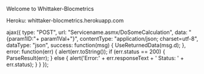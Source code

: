 Welcome to Whittaker-Blocmetrics

Heroku: whittaker-blocmetrics.herokuapp.com


ajax({
    type: "POST",
    url: "Servicename.asmx/DoSomeCalculation", 
  data: "{param1ID:"+ param1Val+"}",
    contentType: "application/json; charset=utf-8",
    dataType: "json",
    success: function(msg) {
      UseReturnedData(msg.d);
    },
    error: function(err) {
        alert(err.toString());
      if (err.status == 200) {
        ParseResult(err);
      }
      else { alert('Error:' + err.responseText + '  Status: ' + err.status); }
    }
});